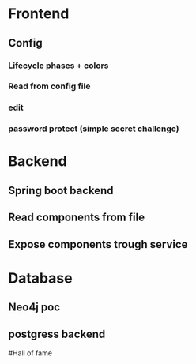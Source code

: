 # Frontend
## Config 
### Lifecycle phases + colors
### Read from config file
### edit
### password protect (simple secret challenge)

# Backend
## Spring boot backend
## Read components from file
## Expose components trough service

# Database
## Neo4j poc
## postgress backend

#Hall of fame